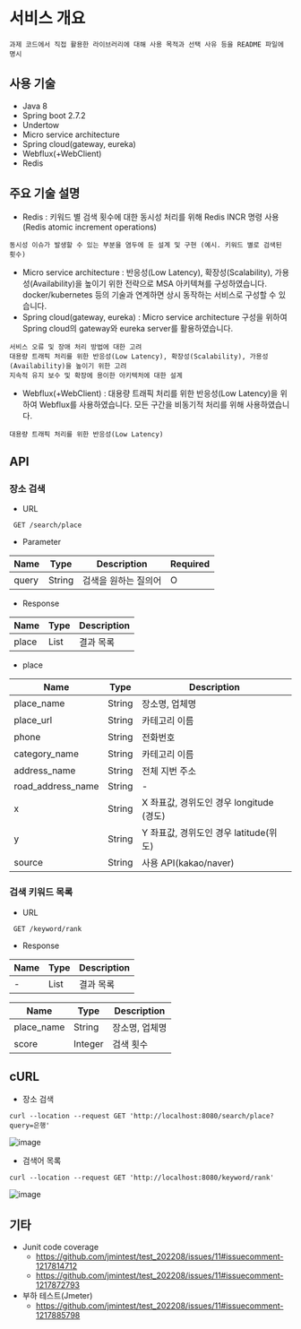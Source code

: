 # 서비스 개요

```
과제 코드에서 직접 활용한 라이브러리에 대해 사용 목적과 선택 사유 등을 README 파일에 명시
```

## 사용 기술
 * Java 8
 * Spring boot 2.7.2
 * Undertow
 * Micro service architecture
 * Spring cloud(gateway, eureka)
 * Webflux(+WebClient)
 * Redis

## 주요 기술 설명

 * Redis : 키워드 별 검색 횟수에 대한 동시성 처리를 위해 Redis INCR 명령 사용(Redis atomic increment operations)
```
동시성 이슈가 발생할 수 있는 부분을 염두에 둔 설계 및 구현 (예시. 키워드 별로 검색된 횟수)
```
 * Micro service architecture : 반응성(Low Latency), 확장성(Scalability), 가용성(Availability)을 높이기 위한 전략으로 MSA 아키텍쳐를 구성하였습니다.
 docker/kubernetes 등의 기술과 연계하면 상시 동작하는 서비스로 구성할 수 있습니다. 
* Spring cloud(gateway, eureka) : Micro service architecture 구성을 위하여 Spring cloud의 gateway와 eureka server를 활용하였습니다.

```
서비스 오류 및 장애 처리 방법에 대한 고려
대용량 트래픽 처리를 위한 반응성(Low Latency), 확장성(Scalability), 가용성(Availability)을 높이기 위한 고려
지속적 유지 보수 및 확장에 용이한 아키텍처에 대한 설계
```

 * Webflux(+WebClient) : 대용량 트래픽 처리를 위한 반응성(Low Latency)을 위하여 Webflux를 사용하였습니다. 모든 구간을 비동기적 처리를 위해 사용하였습니다.
 
 ```
 대용량 트래픽 처리를 위한 반응성(Low Latency)
 ```
 
## API

### 장소 검색

* URL
```
 GET /search/place
```

* Parameter

| Name | Type | Description | Required |
| ---- | ---- | ---- | ---- |
| query | String | 검색을 원하는 질의어 | O |

* Response

| Name | Type | Description |
| ---- | ---- | ---- |
| place | List | 결과 목록 |

* place

| Name | Type | Description |
| ---- | ---- | ---- |
| place_name | String | 장소명, 업체명 |
| place_url | String | 카테고리 이름 |
| phone | String | 전화번호 |
| category_name | String | 카테고리 이름 |
| address_name | String | 전체 지번 주소 |
| road_address_name | String | - |
| x | String | X 좌표값, 경위도인 경우 longitude (경도) |
| y | String | Y 좌표값, 경위도인 경우 latitude(위도) |
| source | String | 사용 API(kakao/naver) |



### 검색 키워드 목록

* URL
```
 GET /keyword/rank
```

* Response

| Name | Type | Description |
| ---- | ---- | ---- |
| - | List | 결과 목록 |

| Name | Type | Description |
| ---- | ---- | ---- |
| place_name | String | 장소명, 업체명 |
| score | Integer | 검색 횟수 |


## cURL

* 장소 검색
```
curl --location --request GET 'http://localhost:8080/search/place?query=은행'
```
![image](https://user-images.githubusercontent.com/111035377/185112319-72da8882-bbb2-44f8-a2e9-8d01977270d4.png)


* 검색어 목록
```
curl --location --request GET 'http://localhost:8080/keyword/rank'
```
![image](https://user-images.githubusercontent.com/111035377/185112402-8b891334-5343-449b-9968-2509f7939965.png)



## 기타
 * Junit code coverage
   * https://github.com/jmintest/test_202208/issues/11#issuecomment-1217814712
   * https://github.com/jmintest/test_202208/issues/11#issuecomment-1217872793
 * 부하 테스트(Jmeter)
   *  https://github.com/jmintest/test_202208/issues/11#issuecomment-1217885798
